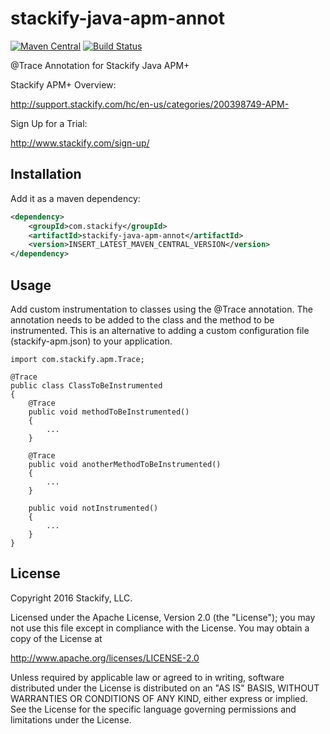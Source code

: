 # stackify-java-apm-annot

[![Maven Central](https://maven-badges.herokuapp.com/maven-central/com.stackify/stackify-java-apm-annot/badge.svg)](http://mvnrepository.com/artifact/com.stackify/stackify-java-apm-annot)
[![Build Status](https://travis-ci.org/stackify/stackify-java-apm-annot.png)](https://travis-ci.org/stackify/stackify-java-apm-annot)

@Trace Annotation for Stackify Java APM+

Stackify APM+ Overview:

http://support.stackify.com/hc/en-us/categories/200398749-APM-

Sign Up for a Trial:

http://www.stackify.com/sign-up/

## Installation

Add it as a maven dependency:
```xml
<dependency>
    <groupId>com.stackify</groupId>
    <artifactId>stackify-java-apm-annot</artifactId>
    <version>INSERT_LATEST_MAVEN_CENTRAL_VERSION</version>
</dependency>
```

## Usage

Add custom instrumentation to classes using the @Trace annotation. The annotation needs to be added to the class and the method to be instrumented. This is an alternative to adding a custom configuration file (stackify-apm.json) to your application.

```
import com.stackify.apm.Trace;

@Trace
public class ClassToBeInstrumented 
{
    @Trace
    public void methodToBeInstrumented()
    {
        ...
    }
    
    @Trace
    public void anotherMethodToBeInstrumented()
    {
        ...
    }
    
    public void notInstrumented()
    {
        ...
    }
}
```

## License

Copyright 2016 Stackify, LLC.

Licensed under the Apache License, Version 2.0 (the "License");
you may not use this file except in compliance with the License.
You may obtain a copy of the License at

   http://www.apache.org/licenses/LICENSE-2.0

Unless required by applicable law or agreed to in writing, software
distributed under the License is distributed on an "AS IS" BASIS,
WITHOUT WARRANTIES OR CONDITIONS OF ANY KIND, either express or implied.
See the License for the specific language governing permissions and
limitations under the License.
